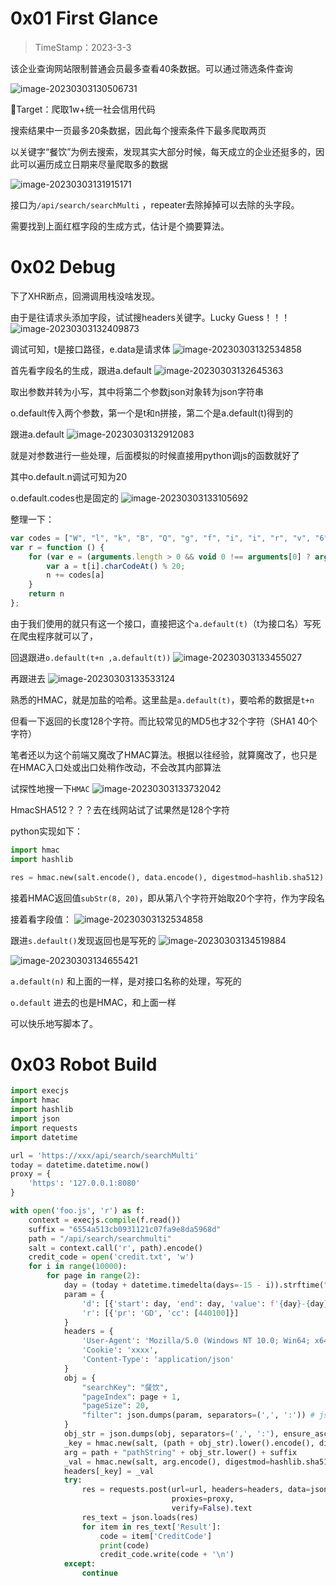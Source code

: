 # 0x01 First Glance

> TimeStamp：2023-3-3

该企业查询网站限制普通会员最多查看40条数据。可以通过筛选条件查询

![image-20230303130506731](../.gitbook/assets/image-20230303130506731.png)

🎯Target：爬取1w+统一社会信用代码

搜索结果中一页最多20条数据，因此每个搜索条件下最多爬取两页

以关键字“餐饮”为例去搜索，发现其实大部分时候，每天成立的企业还挺多的，因此可以遍历成立日期来尽量爬取多的数据

![image-20230303131915171](../.gitbook/assets/image-20230303131915171.png)

接口为`/api/search/searchMulti` ，repeater去除掉掉可以去除的头字段。

需要找到上面红框字段的生成方式，估计是个摘要算法。

# 0x02 Debug

下了XHR断点，回溯调用栈没啥发现。

由于是往请求头添加字段，试试搜headers关键字。Lucky Guess！！！
![image-20230303132409873](../.gitbook/assets/image-20230303132409873.png)

调试可知，t是接口路径，e.data是请求体
![image-20230303132534858](../.gitbook/assets/image-20230303132534858.png)

首先看字段名的生成，跟进a.default
![image-20230303132645363](../.gitbook/assets/image-20230303132645363.png)

取出参数并转为小写，其中将第二个参数json对象转为json字符串

o.default传入两个参数，第一个是t和n拼接，第二个是a.default(t)得到的

跟进a.default
![image-20230303132912083](../.gitbook/assets/image-20230303132912083.png)

就是对参数进行一些处理，后面模拟的时候直接用python调js的函数就好了

其中o.default.n调试可知为20

o.default.codes也是固定的
![image-20230303133105692](../.gitbook/assets/image-20230303133105692.png)

整理一下：

```javascript
var codes = ["W", "l", "k", "B", "Q", "g", "f", "i", "i", "r", "v", "6", "A", "K", "N", "k", "4", "L", "1", "8"];
var r = function () {
    for (var e = (arguments.length > 0 && void 0 !== arguments[0] ? arguments[0] : "/").toLowerCase(), t = e + e, n = "", i = 0; i < t.length; ++i) {
        var a = t[i].charCodeAt() % 20;
        n += codes[a]
    }
    return n
};
```

由于我们使用的就只有这一个接口，直接把这个`a.default(t)`（t为接口名）写死在爬虫程序就可以了，

回退跟进`o.default(t+n ,a.default(t))` 
![image-20230303133455027](../.gitbook/assets/image-20230303133455027.png)

再跟进去
![image-20230303133533124](../.gitbook/assets/image-20230303133533124.png)

熟悉的HMAC，就是加盐的哈希。这里盐是`a.default(t)`，要哈希的数据是`t+n` 

但看一下返回的长度128个字符。而比较常见的MD5也才32个字符（SHA1 40个字符）

笔者还以为这个前端又魔改了HMAC算法。根据以往经验，就算魔改了，也只是在HMAC入口处或出口处稍作改动，不会改其内部算法

试探性地搜一下`HMAC`
![image-20230303133732042](../.gitbook/assets/image-20230303133732042.png)

HmacSHA512？？？去在线网站试了试果然是128个字符

python实现如下：

```python
import hmac
import hashlib

res = hmac.new(salt.encode(), data.encode(), digestmod=hashlib.sha512).hexdigest()
```

接着HMAC返回值`subStr(8, 20)`，即从第八个字符开始取20个字符，作为字段名

接着看字段值：
![image-20230303132534858](../.gitbook/assets/image-20230303132534858.png)

跟进`s.default()`发现返回也是写死的
![image-20230303134519884](../.gitbook/assets/image-20230303134519884.png)

![image-20230303134655421](../.gitbook/assets/image-20230303134655421.png)

`a.default(n)` 和上面的一样，是对接口名称的处理，写死的

`o.default` 进去的也是HMAC，和上面一样

可以快乐地写脚本了。

# 0x03 Robot Build

```python
import execjs
import hmac
import hashlib
import json
import requests
import datetime

url = 'https://xxx/api/search/searchMulti'
today = datetime.datetime.now()
proxy = {
    'https': '127.0.0.1:8080'
}

with open('foo.js', 'r') as f:
    context = execjs.compile(f.read())
    suffix = "6554a513cb0931121c07fa9e8da5968d"
    path = "/api/search/searchmulti"
    salt = context.call('r', path).encode()
    credit_code = open('credit.txt', 'w')
    for i in range(10000):
        for page in range(2):
            day = (today + datetime.timedelta(days=-15 - i)).strftime("%Y%m%d") # 网站不支持查询近15天成立的企业
            param = {
                'd': [{'start': day, 'end': day, 'value': f'{day}-{day}', 'x': True}],
                'r': [{'pr': 'GD', 'cc': [440100]}]
            }
            headers = {
                'User-Agent': 'Mozilla/5.0 (Windows NT 10.0; Win64; x64) AppleWebKit/537.36 (KHTML, like Gecko) Chrome/110.0.0.0 Safari/537.36',
                'Cookie': 'xxxx',
                'Content-Type': 'application/json'
            }
            obj = {
                "searchKey": "餐饮",
                "pageIndex": page + 1,
                "pageSize": 20,
                "filter": json.dumps(param, separators=(',', ':')) # json.dumps会自动添加多余的空格，separators可以解决
            }
            obj_str = json.dumps(obj, separators=(',', ':'), ensure_ascii=False) # ensure_ascii=False才不会导致中文被unicode编码
            _key = hmac.new(salt, (path + obj_str).lower().encode(), digestmod=hashlib.sha512).hexdigest()[8: 28]
            arg = path + "pathString" + obj_str.lower() + suffix
            _val = hmac.new(salt, arg.encode(), digestmod=hashlib.sha512).hexdigest()
            headers[_key] = _val
            try:
                res = requests.post(url=url, headers=headers, data=json.dumps(obj, ensure_ascii=False).encode('utf-8'),
                                    proxies=proxy,
                                    verify=False).text
                res_text = json.loads(res)
                for item in res_text['Result']:
                    code = item['CreditCode']
                    print(code)
                    credit_code.write(code + '\n')
            except:
                continue
```







